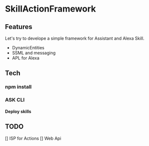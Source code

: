 # SkillActionFramework

## Features
Let's try to develope a simple framework for Assistant and Alexa Skill.
* DynamicEntities 
* SSML and messaging
* APL for Alexa

## Tech
### npm install


### ASK CLI
#### Deploy skills 

## TODO
[] ISP for Actions
[] Web Api


